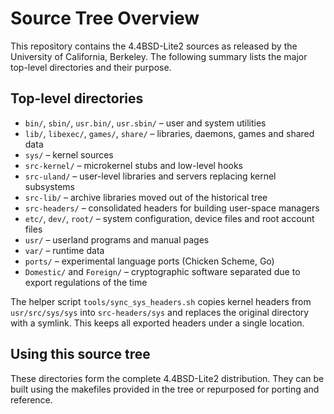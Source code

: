 # Source Tree Overview

This repository contains the 4.4BSD-Lite2 sources as released by the University of California, Berkeley. The following summary lists the major top-level directories and their purpose.

## Top-level directories

- `bin/`, `sbin/`, `usr.bin/`, `usr.sbin/` – user and system utilities
- `lib/`, `libexec/`, `games/`, `share/` – libraries, daemons, games and shared data
- `sys/` – kernel sources
- `src-kernel/` – microkernel stubs and low-level hooks
- `src-uland/` – user-level libraries and servers replacing kernel subsystems
- `src-lib/` – archive libraries moved out of the historical tree
- `src-headers/` – consolidated headers for building user-space managers
- `etc/`, `dev/`, `root/` – system configuration, device files and root account files
- `usr/` – userland programs and manual pages
- `var/` – runtime data
- `ports/` – experimental language ports (Chicken Scheme, Go)
- `Domestic/` and `Foreign/` – cryptographic software separated due to export regulations of the time

The helper script `tools/sync_sys_headers.sh` copies kernel headers from
`usr/src/sys/sys` into `src-headers/sys` and replaces the original directory
with a symlink. This keeps all exported headers under a single location.

## Using this source tree

These directories form the complete 4.4BSD-Lite2 distribution. They can be built using the makefiles provided in the tree or repurposed for porting and reference.
